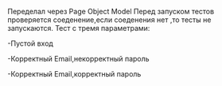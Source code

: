 
Переделал через Page Object Model
Перед запуском тестов проверяется соеденение,если соеденения нет ,то тесты не запускаются. Тест с тремя параметрами:

-Пустой вход

-Корректный Email,некорректный пароль

-Корректный Email,корректный пароль



